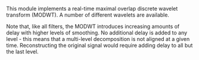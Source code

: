 
[comment]: # (TimeSeriesCanvasModule)
This module implements a real-time maximal overlap discrete wavelet transform (MODWT). A number of different wavelets are available.
  


Note that, like all filters, the MODWT introduces increasing amounts of delay with higher levels of smoothing. No additional delay is added to any level - this means that a multi-level decomposition is not aligned at a given time. Reconstructing the original signal would require adding delay to all but the last level.
